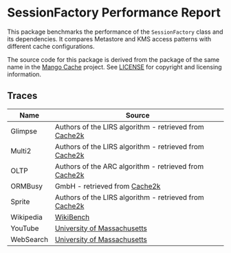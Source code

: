# SessionFactory Performance Report

This package benchmarks the performance of the `SessionFactory` class and
its dependencies. It compares Metastore and KMS access patterns with
different cache configurations.

The source code for this package is derived from the package of the same
name in the [Mango Cache](https://github.com/goburrow/cache) project. See
[LICENSE](../../pkg/cache/internal/LICENSE) for copyright and
licensing information.

## Traces

Name         | Source
------------ | ------
Glimpse      | Authors of the LIRS algorithm - retrieved from [Cache2k](https://github.com/cache2k/cache2k-benchmark)
Multi2       | Authors of the LIRS algorithm - retrieved from [Cache2k](https://github.com/cache2k/cache2k-benchmark)
OLTP         | Authors of the ARC algorithm - retrieved from [Cache2k](https://github.com/cache2k/cache2k-benchmark)
ORMBusy      | GmbH - retrieved from [Cache2k](https://github.com/cache2k/cache2k-benchmark)
Sprite       | Authors of the LIRS algorithm - retrieved from [Cache2k](https://github.com/cache2k/cache2k-benchmark)
Wikipedia    | [WikiBench](http://www.wikibench.eu/)
YouTube      | [University of Massachusetts](http://traces.cs.umass.edu/index.php/Network/Network)
WebSearch    | [University of Massachusetts](http://traces.cs.umass.edu/index.php/Storage/Storage)
